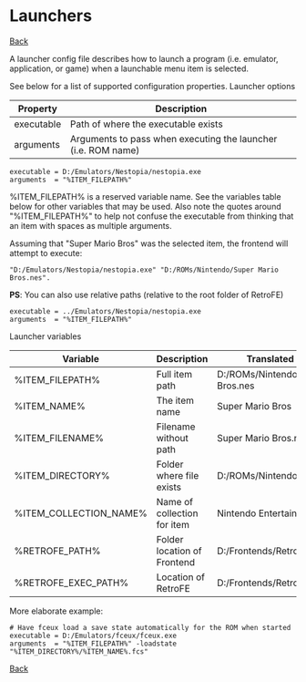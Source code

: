 # Launchers
[Back](readme)


A launcher config file describes how to launch a program (i.e. emulator,
application, or game) when a launchable menu item is selected.

See below for a list of supported configuration properties. Launcher
options

| Property   | Description                                                   |
|------------|---------------------------------------------------------------|
| executable | Path of where the executable exists                           |
| arguments  | Arguments to pass when executing the launcher (i.e. ROM name) |

    executable = D:/Emulators/Nestopia/nestopia.exe
    arguments  = "%ITEM_FILEPATH%"

%ITEM_FILEPATH% is a reserved variable name. See the variables table
below for other variables that may be used. Also note the quotes around
"%ITEM_FILEPATH%" to help not confuse the executable from thinking that
an item with spaces as multiple arguments.

Assuming that "Super Mario Bros" was the selected item, the frontend
will attempt to execute:

    "D:/Emulators/Nestopia/nestopia.exe" "D:/ROMs/Nintendo/Super Mario Bros.nes".

**PS**: You can also use relative paths (relative to the root folder of
RetroFE)

    executable = ../Emulators/Nestopia/nestopia.exe
    arguments  = "%ITEM_FILEPATH%"

Launcher variables

| Variable               | Description                 | Translated Example                    |
|------------------------|-----------------------------|---------------------------------------|
| %ITEM_FILEPATH%        | Full item path              | D:/ROMs/Nintendo/Super Mario Bros.nes |
| %ITEM_NAME%            | The item name               | Super Mario Bros                      |
| %ITEM_FILENAME%        | Filename without path       | Super Mario Bros.nes                  |
| %ITEM_DIRECTORY%       | Folder where file exists    | D:/ROMs/Nintendo                      |
| %ITEM_COLLECTION_NAME% | Name of collection for item | Nintendo Entertainment System         |
| %RETROFE_PATH%         | Folder location of Frontend | D:/Frontends/RetroFE                  |
| %RETROFE_EXEC_PATH%    | Location of RetroFE         | D:/Frontends/RetroFE/RetroFE.exe      |

More elaborate example:

    # Have fceux load a save state automatically for the ROM when started
    executable = D:/Emulators/fceux/fceux.exe
    arguments  = "%ITEM_FILEPATH%" -loadstate "%ITEM_DIRECTORY%/%ITEM_NAME%.fcs"

[Back](readme)
